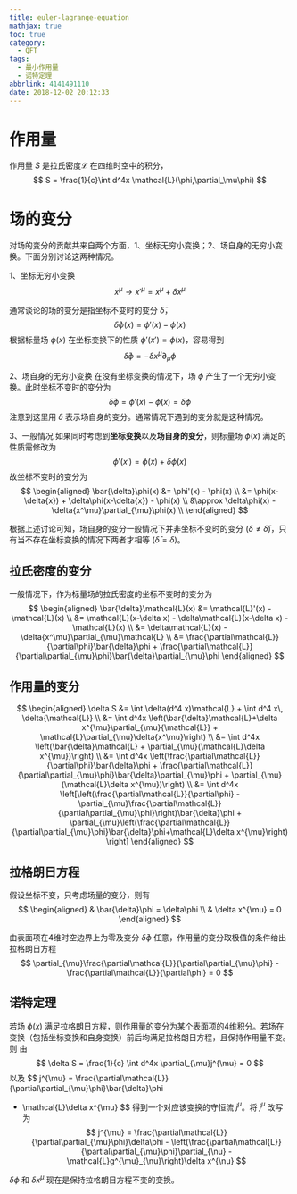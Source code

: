 ```yaml
---
title: euler-lagrange-equation
mathjax: true
toc: true
category:
  - QFT
tags:
  - 最小作用量
  - 诺特定理
abbrlink: 4141491110
date: 2018-12-02 20:12:33
---
```


# 作用量
作用量 $S$ 是拉氏密度$\mathcal{L}$ 在四维时空中的积分，
$$
S = \frac{1}{c}\int d^4x \mathcal{L}(\phi,\partial_\mu\phi)
$$

# 场的变分
对场的变分的贡献共来自两个方面，1、坐标无穷小变换；2、场自身的无穷小变换。下面分别讨论这两种情况。

1、坐标无穷小变换
$$
x^{\mu}\rightarrow x'^{\mu}= x^{\mu} + \delta x^{\mu}
$$

通常谈论的场的变分是指坐标不变时的变分 $\bar{\delta}$，
$$
\bar{\delta}\phi(x) = \phi'(x) - \phi(x)
$$
根据标量场 $\phi(x)$ 在坐标变换下的性质 $\phi'(x')=\phi(x)$，容易得到
$$
\bar{\delta}\phi = -\delta x^{\mu}\partial_{\mu}\phi
$$

2、场自身的无穷小变换
在没有坐标变换的情况下，场 $\phi$ 产生了一个无穷小变换。此时坐标不变时的变分为
$$
\bar{\delta}\phi = \phi'(x) - \phi(x) = \delta\phi
$$
注意到这里用 $\delta$ 表示场自身的变分。通常情况下遇到的变分就是这种情况。

3、一般情况
如果同时考虑到**坐标变换**以及**场自身的变分**，则标量场 $\phi(x)$ 满足的性质需修改为
$$
\phi'(x') = \phi(x) + \delta\phi(x)
$$
故坐标不变时的变分为
$$
\begin{aligned}
\bar{\delta}\phi(x) &= \phi'(x) - \phi(x) \\
                &= \phi(x-\delta{x}) + \delta\phi(x-\delta{x}) - \phi(x) \\
                &\approx \delta\phi(x) - \delta{x^\mu}\partial_{\mu}\phi(x) \\
\end{aligned}
$$

根据上述讨论可知，场自身的变分一般情况下并非坐标不变时的变分 $(\delta \ne \bar{\delta})$，只有当不存在坐标变换的情况下两者才相等 $(\bar{\delta} = \delta)$。

## 拉氏密度的变分
一般情况下，作为标量场的拉氏密度的坐标不变时的变分为
$$
\begin{aligned}
\bar{\delta}\mathcal{L}(x) &= \mathcal{L}'(x) - \mathcal{L}(x) \\
                           &= \mathcal{L}(x-\delta x) -
                           \delta\mathcal{L}(x-\delta x) - \mathcal{L}(x) \\
                           &= \delta\mathcal{L}(x) -
                           \delta{x^\mu}\partial_{\mu}\mathcal{L} \\
                           &=
                           \frac{\partial\mathcal{L}}{\partial\phi}\bar{\delta}\phi
                           +
                           \frac{\partial\mathcal{L}}{\partial\partial_{\mu}\phi}\bar{\delta}\partial_{\mu}\phi
\end{aligned}
$$

<!-- 其中 $\delta\mathcal{L}(x)$ 可展开为 -->
<!-- $$ -->
<!-- \begin{align} -->
<!-- \delta\mathcal{L}(x) &= \frac{\partial\mathcal{L}}{\partial\phi}\delta\phi + -->
<!-- \frac{\partial\mathcal{L}}{\partial\partial_{\mu}\phi}\delta{\partial_{\mu}\phi} -->
<!-- \end{align} -->
<!-- $$ -->

## 作用量的变分
$$
\begin{aligned}
\delta S &= \int \delta(d^4 x)\mathcal{L} + \int d^4 x\, \delta{\mathcal{L}} \\
        &= \int d^4x \left(\bar{\delta}\mathcal{L}+\delta x^{\mu}\partial_{\mu}{\mathcal{L}} + \mathcal{L}\partial_{\mu}\delta{x^\mu}\right) \\
        &= \int d^4x \left(\bar{\delta}\mathcal{L} + \partial_{\mu}(\mathcal{L}\delta x^{\mu})\right) \\
        &= \int d^4x \left(\frac{\partial\mathcal{L}}{\partial\phi}\bar{\delta}\phi +
        \frac{\partial\mathcal{L}}{\partial\partial_{\mu}\phi}\bar{\delta}\partial_{\mu}\phi + \partial_{\mu}(\mathcal{L}\delta x^{\mu})\right) \\
        &= \int d^4x \left[\left(\frac{\partial\mathcal{L}}{\partial\phi} -
        \partial_{\mu}\frac{\partial\mathcal{L}}{\partial\partial_{\mu}\phi}\right)\bar{\delta}\phi +
        \partial_{\mu}\left(\frac{\partial\mathcal{L}}{\partial\partial_{\mu}\phi}\bar{\delta}\phi+\mathcal{L}\delta x^{\mu}\right) \right]
\end{aligned}
$$

## 拉格朗日方程
假设坐标不变，只考虑场量的变分，则有
$$
\begin{aligned}
& \bar{\delta}\phi = \delta\phi \\
& \delta x^{\mu} = 0
\end{aligned}
$$

由表面项在4维时空边界上为零及变分 $\bar{\delta}\phi$ 任意，作用量的变分取极值的条件给出拉格朗日方程
$$
\partial_{\mu}\frac{\partial\mathcal{L}}{\partial\partial_{\mu}\phi} -
\frac{\partial\mathcal{L}}{\partial\phi} = 0
$$

## 诺特定理
若场 $\phi(x)$
满足拉格朗日方程，则作用量的变分为某个表面项的4维积分。若场在变换（包括坐标变换和自身变换）前后均满足拉格朗日方程，且保持作用量不变。则
由
$$
\delta S = \frac{1}{c} \int d^4x \partial_{\mu}j^{\mu} = 0
$$
以及
$$
j^{\mu} = \frac{\partial\mathcal{L}}{\partial\partial_{\mu}\phi}\bar{\delta}\phi
+ \mathcal{L}\delta x^{\mu}
$$
得到一个对应该变换的守恒流 $j^{\mu}$。将 $j^{\mu}$ 改写为
$$
j^{\mu} = \frac{\partial\mathcal{L}}{\partial\partial_{\mu}\phi}\delta\phi -
\left(\frac{\partial\mathcal{L}}{\partial\partial_{\mu}\phi}\partial_{\nu} -
\mathcal{L}g^{\mu}_{\nu}\right)\delta x^{\nu}
$$

$\delta\phi$ 和 $\delta x^{\mu}$ 现在是保持拉格朗日方程不变的变换。

